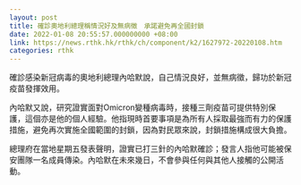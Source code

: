 ```yaml
---
layout: post
title: 確診奧地利總理稱情況好及無病徵　承諾避免再全國封鎖
date: 2022-01-08 20:55:57.000000000 +08:00
link: https://news.rthk.hk/rthk/ch/component/k2/1627972-20220108.htm
categories: rthk
---
```


確診感染新冠病毒的奧地利總理內哈默說，自己情況良好，並無病徵，歸功於新冠疫苗發揮效用。

內哈默又說，研究證實面對Omicron變種病毒時，接種三劑疫苗可提供特別保護，這個亦是他的個人經驗。他指現時首要事項是為所有人採取最強而有力的保護措施，避免再次實施全國範圍的封鎖，因為對民眾來說，封鎖措施構成很大負擔。

總理府在當地星期五發表聲明，證實已打三針的內哈默確診；發言人指他可能被保安團隊一名成員傳染。內哈默在未來幾日，不會參與任何與其他人接觸的公開活動。
